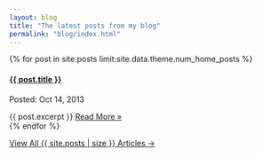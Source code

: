 ```yaml
---
layout: blog
title: "The latest posts from my blog"
permalink: "blog/index.html"
---
```


{% for post in site.posts limit:site.data.theme.num_home_posts %}
<article class="h-entry">
  <h4 class="post-title-home">
    <a href="{{ post.url | prepend:site.base-url }}" >{{ post.title }}</a>
  </h4><p class="meta-section">
  <i class="fa fa-clock-o"></i>
  Posted:
      <time class="dt-published" datetime="2013-06-13 12:00:00"><span class="tutorial-date">Oct 14, 2013</span></time>
    </p>
  <div class="p-summary">
    {{ post.excerpt }}
      <a href="{{ post.url | prepend:site.base-url }}" class="btn btn-primary btn-block btn-lg"> Read More &raquo;</a>
  </div>
  </article>
<div class="separator"></div>
{% endfor %}
<div class="home-read-more">
  <p>
    <a href="{{ "/archive" | prepend:site.baseurl }}" class="btn btn-primary btn-block btn-lg">View All {{ site.posts | size }} Articles →</a>
  </p>
  <br />
</div>
